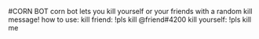 #CORN BOT
corn bot lets you kill yourself or your friends with a random kill message!
how to use:
    kill friend:
        !pls kill @friend#4200
    kill yourself:
        !pls kill me
